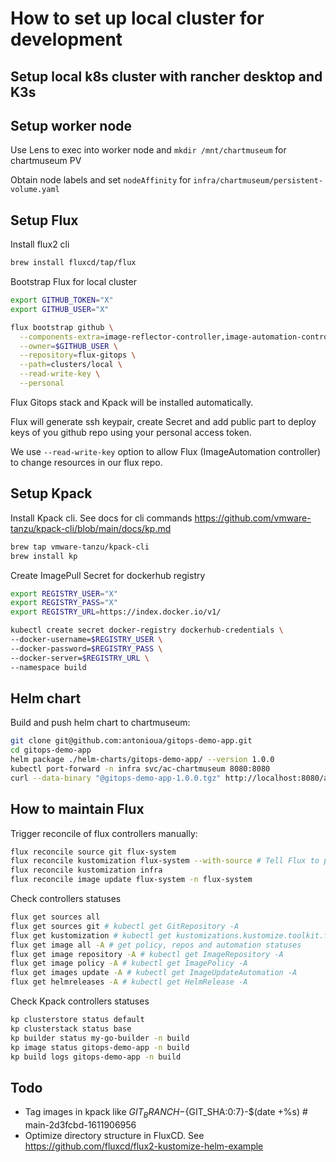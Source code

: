 # How to set up local cluster for development

## Setup local k8s cluster with rancher desktop and K3s

## Setup worker node

Use Lens to exec into worker node and `mkdir /mnt/chartmuseum` for chartmuseum PV

Obtain node labels and set `nodeAffinity` for `infra/chartmuseum/persistent-volume.yaml`

## Setup Flux

Install flux2 cli
```bash
brew install fluxcd/tap/flux
```

Bootstrap Flux for local cluster
```bash
export GITHUB_TOKEN="X"
export GITHUB_USER="X"

flux bootstrap github \
  --components-extra=image-reflector-controller,image-automation-controller \
  --owner=$GITHUB_USER \
  --repository=flux-gitops \
  --path=clusters/local \
  --read-write-key \
  --personal
```

Flux Gitops stack and Kpack will be installed automatically.

Flux will generate ssh keypair, create Secret and add public part to deploy keys of you github repo using your personal access token.

We use `--read-write-key` option to allow Flux (ImageAutomation controller) to change resources in our flux repo.

## Setup Kpack

Install Kpack cli. See docs for cli commands https://github.com/vmware-tanzu/kpack-cli/blob/main/docs/kp.md

```bash
brew tap vmware-tanzu/kpack-cli
brew install kp
```

Create ImagePull Secret for dockerhub registry
```bash
export REGISTRY_USER="X"
export REGISTRY_PASS="X"
export REGISTRY_URL=https://index.docker.io/v1/

kubectl create secret docker-registry dockerhub-credentials \
--docker-username=$REGISTRY_USER \
--docker-password=$REGISTRY_PASS \
--docker-server=$REGISTRY_URL \
--namespace build
```

## Helm chart

Build and push helm chart to chartmuseum:
```bash
git clone git@github.com:antonioua/gitops-demo-app.git
cd gitops-demo-app
helm package ./helm-charts/gitops-demo-app/ --version 1.0.0
kubectl port-forward -n infra svc/ac-chartmuseum 8080:8080
curl --data-binary "@gitops-demo-app-1.0.0.tgz" http://localhost:8080/api/charts
```

## How to maintain Flux

Trigger reconcile of flux controllers manually:
```bash
flux reconcile source git flux-system
flux reconcile kustomization flux-system --with-source # Tell Flux to pull and apply the changes
flux reconcile kustomization infra
flux reconcile image update flux-system -n flux-system
```

Check controllers statuses
```bash
flux get sources all
flux get sources git # kubectl get GitRepository -A
flux get kustomization # kubectl get kustomizations.kustomize.toolkit.fluxcd.io -A
flux get image all -A # get policy, repos and automation statuses
flux get image repository -A # kubectl get ImageRepository -A
flux get image policy -A # kubectl get ImagePolicy -A
flux get images update -A # kubectl get ImageUpdateAutomation -A
flux get helmreleases -A # kubectl get HelmRelease -A
```

Check Kpack controllers statuses
```bash
kp clusterstore status default
kp clusterstack status base
kp builder status my-go-builder -n build
kp image status gitops-demo-app -n build
kp build logs gitops-demo-app -n build
```

## Todo
- Tag images in kpack like ${GIT_BRANCH}-${GIT_SHA:0:7}-$(date +%s) # main-2d3fcbd-1611906956
- Optimize directory structure in FluxCD. See https://github.com/fluxcd/flux2-kustomize-helm-example
